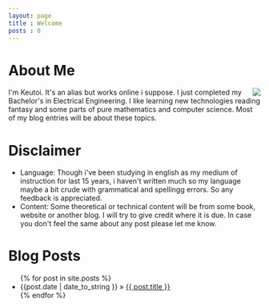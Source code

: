 ```yaml
---
layout: page
title : Welcome
posts : 0
---
```


About Me
========
I'm Keutoi. <img style="float: right" src="https://gravatar.com/avatar/1b0f4404b6fc8995cd6fea10b5c8b09c">
It's an alias but works online i suppose. I just completed my Bachelor's in
Electrical Engineering. I like learning new technologies reading fantasy and some parts of pure mathematics
and computer science. Most of my blog entries will be about these topics.

Disclaimer
==========
*   Language:   Though i've been studying in english as my medium of instruction for last 15 years,
    i haven't written much so my language maybe a bit crude with grammatical and spellingg errors.
    So any feedback is appreciated.
*   Content:    Some theoretical or technical content will be from some book, website or another
    blog. I will try to give credit where it is due. In case you don't feel the same about any post
    please let me know.

<div id="home">
    <h1>Blog Posts</h1>
    <ul class="posts">
    {% for post in site.posts %}
        <li><span>{{post.date | date_to_string }}</span> &raquo; <a href="{{site.baseurl }}{{ post.url }}">{{ post.title }}</a></li>
        {% endfor %}
    </ul>
</div>


[gravatar]: https://gravatar.com/avatar/1b0f4404b6fc8995cd6fea10b5c8b09c
